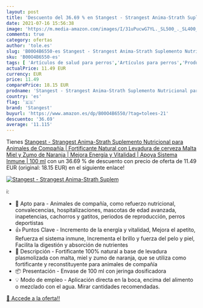 ```yaml
---
layout: post
title: 'Descuento del 36.69 % en Stangest - Strangest Anima-Strath Suplem'
date: 2021-07-16 15:56:38
image: 'https://m.media-amazon.com/images/I/31uPucwG7YL._SL500_._SL400_.jpg'
comments: true
category: ofertas
author: 'tole.es'
slug: 'B00O4B6550-es Stangest - Strangest Anima-Strath Suplemento Nutricional...'
sku: 'B00O4B6550-es'
tags: [ 'Artículos de salud para perros','Artículos para perros','Productos para mascotas','Suplementos herbales para perros','Suplementos y vitaminas para perros','cerveza','de','levadura','stangest','zumo', ]
actualPrice: 11.49 EUR
currency: EUR
price: 11.49
comparePrice: 18.15 EUR
prodname: 'Stangest - Strangest Anima-Strath Suplemento Nutricional para Animales de Compañía | Fortificante Natural con Levadura de cerveza  Malta  Miel y Zumo de Naranja | Mejora Energía y Vitalidad | Apoya Sistema Inmune | 100 ml'
country: 'es'
flag: '🇪🇸'
brand: 'Stangest'
buyurl: 'https://www.amazon.es/dp/B00O4B6550/?tag=tolees-21'
descuento: '36.69'
average: '11.115'
---
```


Tienes [Stangest - Strangest Anima-Strath Suplemento Nutricional para Animales de Compañía | Fortificante Natural con Levadura de cerveza  Malta  Miel y Zumo de Naranja | Mejora Energía y Vitalidad | Apoya Sistema Inmune | 100 ml](https://www.amazon.es/dp/B00O4B6550/?tag=tolees-21) con un 36.69 % de descuento con precio de oferta de 11.49 EUR (original: 18.15 EUR) en el siguiente enlace!

[![Stangest - Strangest Anima-Strath Suplem](https://m.media-amazon.com/images/I/31uPucwG7YL._SL500_._SL400_.jpg)](https://www.amazon.es/dp/B00O4B6550/?tag=tolees-21)

ℹ️:

- 🔔 Apto para - Animales de compañía, como refuerzo nutricional, convalecencias, hospitalizaciones, mascotas de edad avanzada, inapetencias, cachorros y gatitos, periodos de reproducción, perros deportistas
- 👍 Puntos Clave - Incremento de la energía y vitalidad, Mejora el apetito, Refuerza el sistema inmune, Incrementa el brillo y fuerza del pelo y piel, Facilita la digestión y absorción de nutrientes
- 🔎 Descripción - Fortificante 100% natural a base de levadura plasmolizada con malta, miel y zumo de naranja, que se utiliza como fortificante y reconstituyente para animales de compañía
- 📦 Presentación - Envase de 100 ml con jeringa dosificadora
- 💡 Modo de empleo - Aplicación directa en la boca, encima del alimento o mezclado con el agua. Mirar cantidades recomendadas.

[🛒 Accede a la oferta!!](https://www.amazon.es/dp/B00O4B6550/?tag=tolees-21)
